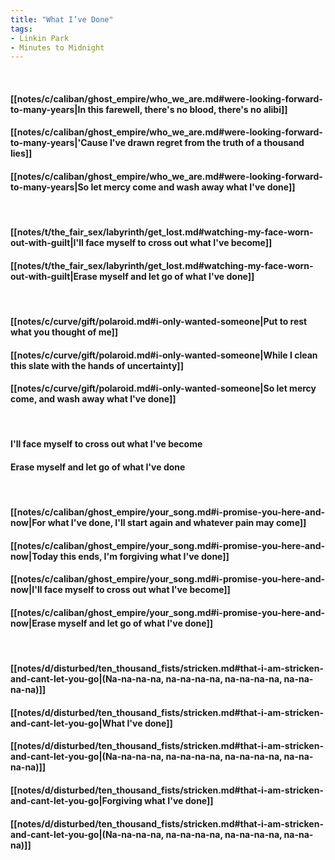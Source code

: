 ```yaml
---
title: "What I’ve Done"
tags:
- Linkin Park
- Minutes to Midnight
---
```

&nbsp;
#### [[notes/c/caliban/ghost_empire/who_we_are.md#were-looking-forward-to-many-years|In this farewell, there's no blood, there's no alibi]]
#### [[notes/c/caliban/ghost_empire/who_we_are.md#were-looking-forward-to-many-years|'Cause I've drawn regret from the truth of a thousand lies]]
#### [[notes/c/caliban/ghost_empire/who_we_are.md#were-looking-forward-to-many-years|So let mercy come and wash away what I've done]]
&nbsp;
#### [[notes/t/the_fair_sex/labyrinth/get_lost.md#watching-my-face-worn-out-with-guilt|I'll face myself to cross out what I've become]]
#### [[notes/t/the_fair_sex/labyrinth/get_lost.md#watching-my-face-worn-out-with-guilt|Erase myself and let go of what I've done]]
&nbsp;
#### [[notes/c/curve/gift/polaroid.md#i-only-wanted-someone|Put to rest what you thought of me]]
#### [[notes/c/curve/gift/polaroid.md#i-only-wanted-someone|While I clean this slate with the hands of uncertainty]]
#### [[notes/c/curve/gift/polaroid.md#i-only-wanted-someone|So let mercy come, and wash away what I've done]]
&nbsp;
#### I'll face myself to cross out what I've become
#### Erase myself and let go of what I've done
&nbsp;
#### [[notes/c/caliban/ghost_empire/your_song.md#i-promise-you-here-and-now|For what I've done, I'll start again and whatever pain may come]]
#### [[notes/c/caliban/ghost_empire/your_song.md#i-promise-you-here-and-now|Today this ends, I'm forgiving what I've done]]
#### [[notes/c/caliban/ghost_empire/your_song.md#i-promise-you-here-and-now|I'll face myself to cross out what I've become]]
#### [[notes/c/caliban/ghost_empire/your_song.md#i-promise-you-here-and-now|Erase myself and let go of what I've done]]
&nbsp;
#### [[notes/d/disturbed/ten_thousand_fists/stricken.md#that-i-am-stricken-and-cant-let-you-go|(Na-na-na-na, na-na-na-na, na-na-na-na, na-na-na-na)]]
#### [[notes/d/disturbed/ten_thousand_fists/stricken.md#that-i-am-stricken-and-cant-let-you-go|What I've done]]
#### [[notes/d/disturbed/ten_thousand_fists/stricken.md#that-i-am-stricken-and-cant-let-you-go|(Na-na-na-na, na-na-na-na, na-na-na-na, na-na-na-na)]]
#### [[notes/d/disturbed/ten_thousand_fists/stricken.md#that-i-am-stricken-and-cant-let-you-go|Forgiving what I've done]]
#### [[notes/d/disturbed/ten_thousand_fists/stricken.md#that-i-am-stricken-and-cant-let-you-go|(Na-na-na-na, na-na-na-na, na-na-na-na, na-na-na)]]
